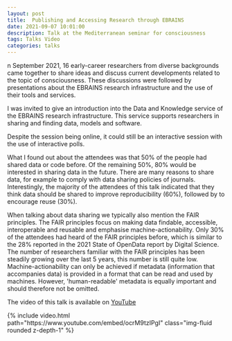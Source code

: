 ```yaml
---
layout: post
title:  Publishing and Accessing Research through EBRAINS
date: 2021-09-07 10:01:00
description: Talk at the Mediterranean seminar for consciousness
tags: Talks Video
categories: talks
---
```


n September 2021, 16 early-career researchers from diverse backgrounds came together to share ideas and discuss current developments related to the topic of consciousness. These discussions were followed by presentations about the EBRAINS research infrastructure and the use of their tools and services.

I was invited to give an introduction into the Data and Knowledge service of the EBRAINS research infrastructure. This service supports researchers in sharing and finding data, models and software.

Despite the session being online, it could still be an interactive session with the use of interactive polls.

What I found out about the attendees was that 50% of the people had shared data or code before. Of the remaining 50%, 80% would be interested in sharing data in the future. There are many reasons to share data, for example to comply with data sharing policies of journals. Interestingly, the majority of the attendees of this talk indicated that they think data should be shared to improve reproducibility (60%), followed by to encourage reuse (30%).

When talking about data sharing we typically also mention the FAIR principles. The FAIR principles focus on making data findable, accessible, interoperable and reusable and emphasise machine-actionability. Only 30% of the attendees had heard of the FAIR principles before, which is similar to the 28% reported in the 2021 State of OpenData report by Digital Science. The number of researchers familiar with the FAIR principles has been steadily growing over the last 5 years, this number is still quite low. Machine-actionability can only be achieved if metadata (information that accompanies data) is provided in a format that can be read and used by machines. However, 'human-readable' metadata is equally important and should therefore not be omitted.


The video of this talk is available on [YouTube](https://www.youtube.com/embed/ocrM9tzIPgI")

<div class="row mt-3">
    <div class="col-sm mt-3 mt-md-0">
        {% include video.html path="https://www.youtube.com/embed/ocrM9tzIPgI" class="img-fluid rounded z-depth-1" %}
    </div>
</div>

